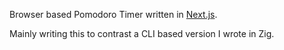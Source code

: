 Browser based Pomodoro Timer written in [Next.js](https://nextjs.org/).

Mainly writing this to contrast a CLI based version I wrote in Zig.
